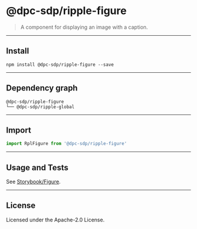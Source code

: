 # @dpc-sdp/ripple-figure

> A component for displaying an image with a caption.

--------------------------------------------------------------------------------

## Install

```shell
npm install @dpc-sdp/ripple-figure --save
```

--------------------------------------------------------------------------------

## Dependency graph

```shell
@dpc-sdp/ripple-figure
└── @dpc-sdp/ripple-global
```

--------------------------------------------------------------------------------

## Import

```js
import RplFigure from '@dpc-sdp/ripple-figure'
```

--------------------------------------------------------------------------------

## Usage and Tests

See [Storybook/Figure](https://ripple.sdp.vic.gov.au/?selectedKind=Molecules/Figure&selectedStory=Figure).

--------------------------------------------------------------------------------

## License

Licensed under the Apache-2.0 License.
